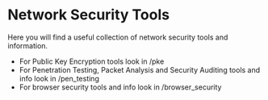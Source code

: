 # Network Security Tools

Here you will find a useful collection of network security tools and information.

+ For Public Key Encryption tools look in /pke
+ For Penetration Testing, Packet Analysis and Security Auditing tools and info look in /pen_testing
+ For browser security tools and info look in /browser_security